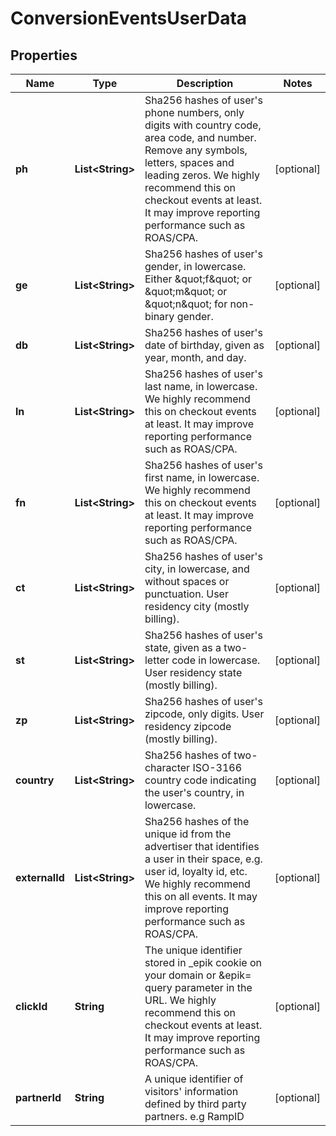 

# ConversionEventsUserData

## Properties

Name | Type | Description | Notes
------------ | ------------- | ------------- | -------------
**ph** | **List&lt;String&gt;** | Sha256 hashes of user&#39;s phone numbers, only digits with country code, area code, and number. Remove any symbols, letters, spaces and leading zeros. We highly recommend this on checkout events at least. It may improve reporting performance such as ROAS/CPA. |  [optional]
**ge** | **List&lt;String&gt;** | Sha256 hashes of user&#39;s gender, in lowercase. Either \&quot;f\&quot; or \&quot;m\&quot; or \&quot;n\&quot; for non-binary gender. |  [optional]
**db** | **List&lt;String&gt;** | Sha256 hashes of user&#39;s date of birthday, given as year, month, and day. |  [optional]
**ln** | **List&lt;String&gt;** | Sha256 hashes of user&#39;s last name, in lowercase. We highly recommend this on checkout events at least. It may improve reporting performance such as ROAS/CPA. |  [optional]
**fn** | **List&lt;String&gt;** | Sha256 hashes of user&#39;s first name, in lowercase. We highly recommend this on checkout events at least. It may improve reporting performance such as ROAS/CPA. |  [optional]
**ct** | **List&lt;String&gt;** | Sha256 hashes of user&#39;s city, in lowercase, and without spaces or punctuation. User residency city (mostly billing). |  [optional]
**st** | **List&lt;String&gt;** | Sha256 hashes of user&#39;s state, given as a two-letter code in lowercase. User residency state (mostly billing). |  [optional]
**zp** | **List&lt;String&gt;** | Sha256 hashes of user&#39;s zipcode, only digits. User residency zipcode (mostly billing). |  [optional]
**country** | **List&lt;String&gt;** | Sha256 hashes of two-character ISO-3166 country code indicating the user&#39;s country, in lowercase. |  [optional]
**externalId** | **List&lt;String&gt;** | Sha256 hashes of the unique id from the advertiser that identifies a user in their space, e.g. user id, loyalty id, etc. We highly recommend this on all events. It may improve reporting performance such as ROAS/CPA. |  [optional]
**clickId** | **String** | The unique identifier stored in _epik cookie on your domain or &amp;epik&#x3D; query parameter in the URL. We highly recommend this on checkout events at least. It may improve reporting performance such as ROAS/CPA. |  [optional]
**partnerId** | **String** | A unique identifier of visitors&#39; information defined by third party partners. e.g RampID |  [optional]




